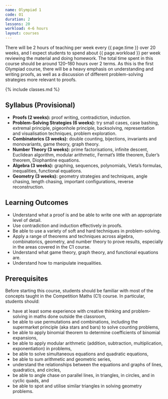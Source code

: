 ```yaml
---
name: Olympiad 1
code: O1
duration: 2
lessons: 20
workload: 4–6 hours
layout: courses
---
```


There will be 2 hours of teaching per week every {{ page.time }} over 20 weeks, and I expect students to spend about {{ page.workload }} per week reviewing the material and doing homework. The total time spent in this course should be around 120–180 hours over 2 terms.  As this is the first Olympiad course, there will be a heavy emphasis on understanding and writing proofs, as well as a discussion of different problem-solving strategies more relevant to proofs.

{% include classes.md %}

## Syllabus (Provisional)

- **Proofs (2 weeks):** proof writing, contradiction, induction.
- **Problem-Solving Strategies (6 weeks):** try small cases, case bashing, extremal principle, pigeonhole principle, backsolving, representation and visualisation techniques, problem exploration.
- **Combinatorics (3 weeks):** double counting, bijections, invariants and monovariants, game theory, graph theory.
- **Number Theory (3 weeks):** prime factorisations, infinite descent, Euclidean algorithm, modular arithmetic, Fermat’s little theorem, Euler’s theorem, Diophantine equations.
- **Algebra (3 weeks):** graphing, sequences, polynomials, Vieta’s formulas, inequalities, functional equations.
- **Geometry (3 weeks):** geometry strategies and techniques, angle chasing, length chasing, important configurations, reverse reconstruction.

## Learning Outcomes
- Understand what a proof is and be able to write one with an appropriate level of detail.
- Use contradiction and induction effectively in proofs.
- Be able to use a variety of soft and hard techniques in problem-solving.
- Apply a range of theorems and techniques across algebra, combinatorics, geometry, and number theory to prove results, especially in the areas covered in the C1 course.
- Understand what game theory, graph theory, and functional equations are.
- Understand how to manipulate inequalities.

## Prerequisites
Before starting this course, students should be familiar with most of the concepts taught in the Competition Maths (C1) course. In particular, students should:
- have at least some experience with creative thinking and problem-solving in maths done outside the classroom,
- be able to use permutations and combinations, including the supermarket principle (aka stars and bars) to solve counting problems,
- be able to apply binomial theorem to determine coefficients of binomial expansions,
- be able to apply modular arithmetic (addition, subtraction, multiplication, exponentiation) in problems,
- be able to solve simultaneous equations and quadratic equations,
- be able to sum arithmetic and geometric series,
- understand the relationships between the equations and graphs of lines, quadratics, and circles,
- be able to angle chase on parallel lines, in triangles, in circles, and in cyclic quads, and
- be able to spot and utilise similar triangles in solving geometry problems.